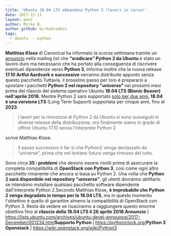 ```yaml
---
title: 'Ubuntu 18.04 LTS abbandona Python 2 (lavori in corso)'
date: 2017-12-11
layout: post
author: Mirko B.
author_github: mirkobrombin
tags:
  - ubuntu  - python
---
```

<b>Matthias Klose </b><span style="font-weight: 400;">di Canonical ha informato la scorsa settimana tramite un </span><a href="https://lists.ubuntu.com/archives/ubuntu-devel-announce/2017-December/001234.html"><span style="font-weight: 400;">annuncio</span></a><span style="font-weight: 400;"> nella mailing list che </span><b>“sradicare” Python 2 da Ubuntu </b><span style="font-weight: 400;">è stato un lavoro duro ma necessario che ha portato alla conseguenza di riscrivere eventuali dipendenze verso </span><b>Python 3</b><span style="font-weight: 400;">, informa inoltre che la nuova release </span><b>17.10 Artful Aardvark e successive </b><span style="font-weight: 400;">verranno distribuite appunto senza questo pacchetto.</span><span style="font-weight: 400;">Tuttavia, il prossimo passo per loro è prepararsi a spostare i pacchetti </span><b>Python 2 nel repository "universe" </b><span style="font-weight: 400;">nei prossimi mesi prima del rilascio del sistema operativo Ubuntu </span><b>18.04 LTS (Bionic Beaver) nell'aprile 2018</b><span style="font-weight: 400;">. Mentre Python 2 sarà supportato </span><a href="https://pythonclock.org/"><span style="font-weight: 400;">solo per due anni</span></a><span style="font-weight: 400;">,</span><b> 18.04 è una versione LTS</b><span style="font-weight: 400;"> (Long Term Support) supportata per cinque anni, fino al </span><b>2023</b><span style="font-weight: 400;">.</span><blockquote><span style="font-weight: 400;">I lavori per la rimozione di Python 2 da Ubuntu si sono susseguiti in diverse release della distribuzione, ora finalmente siamo in grado di offrire Ubuntu 17.10 senza l’interprete Python 2</span></blockquote><span style="font-weight: 400;">scrive Matthias Klose. </span><blockquote><span style="font-weight: 400;">Il passo successivo è far sì che Python2 venga declassato da “universe”, prima che nel lontano futuro venga rimosso del tutto.</span></blockquote><span style="font-weight: 400;">Sono circa </span><b>35</b><span style="font-weight: 400;"> i </span><b>problemi</b><span style="font-weight: 400;"> che devono essere risolti prima di assicurare la completa compatibilità di </span><b>OpenStack</b> <b>con Python 3</b><span style="font-weight: 400;">, così come ogni altro pacchetto rimanente che ancora si basa su Python 2. </span><span style="font-weight: 400;">Una volta che </span><b>Python 2 sarà disponibile nel repository "universe"</b><span style="font-weight: 400;">, gli utenti dovranno abilitarlo se intendono installare qualsiasi pacchetto software dipendente dall'interprete Python 2.</span><span style="font-weight: 400;">Secondo Matthias Klose, </span><b>è improbabile che Python 2 venga degradato in tempo per la 18.04 LTS</b><span style="font-weight: 400;">, ma in questo momento l'obiettivo è quello di garantire almeno la compatibilità di OpenStack con Python 3. Resta da vedere se riusciranno a raggiungere questo enorme obiettivo fino al </span><b>rilascio della 18.04 LTS il 26 aprile 2018</b><span style="font-weight: 400;">.</span><b>Annuncio</b><span style="font-weight: 400;"> | </span><a href="https://lists.ubuntu.com/archives/ubuntu-devel-announce/2017-December/001234.html"><span style="font-weight: 400;">https://lists.ubuntu.com/archives/ubuntu-devel-announce/2017-December/001234.html</span></a><b>Supporto Python </b><span style="font-weight: 400;">| </span><a href="https://pythonclock.org/"><span style="font-weight: 400;">https://pythonclock.org/</span></a><b>Python 3 Openstack</b><span style="font-weight: 400;"> | </span><a href="https://wiki.openstack.org/wiki/Python3"><span style="font-weight: 400;">https://wiki.openstack.org/wiki/Python3</span></a>